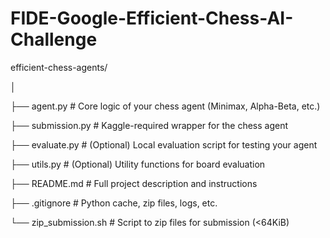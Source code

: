 # FIDE-Google-Efficient-Chess-AI-Challenge

efficient-chess-agents/

│

├── agent.py                # Core logic of your chess agent (Minimax, Alpha-Beta, etc.)

├── submission.py           # Kaggle-required wrapper for the chess agent

├── evaluate.py             # (Optional) Local evaluation script for testing your agent

├── utils.py                # (Optional) Utility functions for board evaluation

├── README.md               # Full project description and instructions

├── .gitignore              # Python cache, zip files, logs, etc.

└── zip_submission.sh       # Script to zip files for submission (<64KiB)
